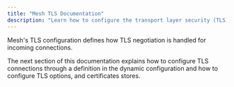 ```yaml
---
title: "Mesh TLS Documentation"
description: "Learn how to configure the transport layer security (TLS) connection in Mesh Proxy. Read the technical documentation."
---
```


Mesh's TLS configuration defines how TLS negotiation is handled for incoming connections.

The next section of this documentation explains how to configure TLS connections through a definition in the dynamic configuration and how to configure TLS options, and certificates stores.


